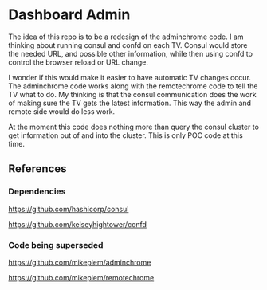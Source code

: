 # Dashboard Admin

The idea of this repo is to be a redesign of the adminchrome code. I am thinking about running consul and confd on each TV. Consul would store the needed URL, and possible other information, while then using confd to control the browser reload or URL change.

I wonder if this would make it easier to have automatic TV changes occur. The adminchrome code works along with the remotechrome code to tell the TV what to do. My thinking is that the consul communication does the work of making sure the TV gets the latest information. This way the admin and remote side would do less work.

At the moment this code does nothing more than query the consul cluster to get information out of and into the cluster. This is only POC code at this time.

## References

### Dependencies

<https://github.com/hashicorp/consul>

<https://github.com/kelseyhightower/confd>

### Code being superseded

<https://github.com/mikeplem/adminchrome>

<https://github.com/mikeplem/remotechrome>


